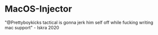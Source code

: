 # MacOS-Injector
"@Prettyboykicks tactical is gonna jerk him self off while fucking writing mac support" - Iskra 2020
